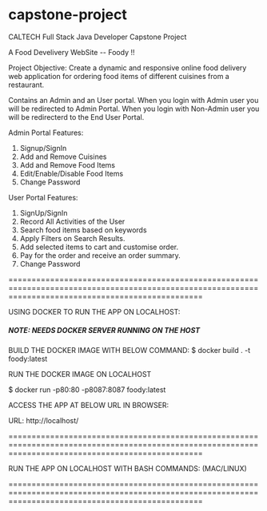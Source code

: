 # capstone-project
CALTECH Full Stack Java Developer Capstone Project

A Food Develivery WebSite -- Foody !!

Project Objective:
Create a dynamic and responsive online food delivery web application for ordering food items of different cuisines from a restaurant.

Contains an Admin and an User portal.
When you login with Admin user you will be redirected to Admin Portal.
When you login with Non-Admin user you will be redirecterd to the End User Portal.

Admin Portal Features:
1. Signup/SignIn
2. Add and Remove Cuisines 
3. Add and Remove Food Items 
4. Edit/Enable/Disable Food Items
5. Change Password

User Portal Features:
1. SignUp/SignIn
2. Record All Activities of the User
3. Search food items based on keywords
4. Apply Filters on Search Results.
5. Add selected items to cart and customise order.
6. Pay for the order and receive an order summary.
7. Change Password

======================================================================================================================================================

USING DOCKER TO RUN THE APP ON LOCALHOST:
##### NOTE: NEEDS DOCKER SERVER RUNNING ON THE HOST #####

BUILD THE DOCKER IMAGE WITH BELOW COMMAND:
$ docker build . -t foody:latest

RUN THE DOCKER IMAGE ON LOCALHOST

$ docker run -p80:80 -p8087:8087 foody:latest

ACCESS THE APP AT BELOW URL IN BROWSER:

URL: http://localhost/

======================================================================================================================================================

RUN THE APP ON LOCALHOST WITH BASH COMMANDS: (MAC/LINUX)


======================================================================================================================================================

